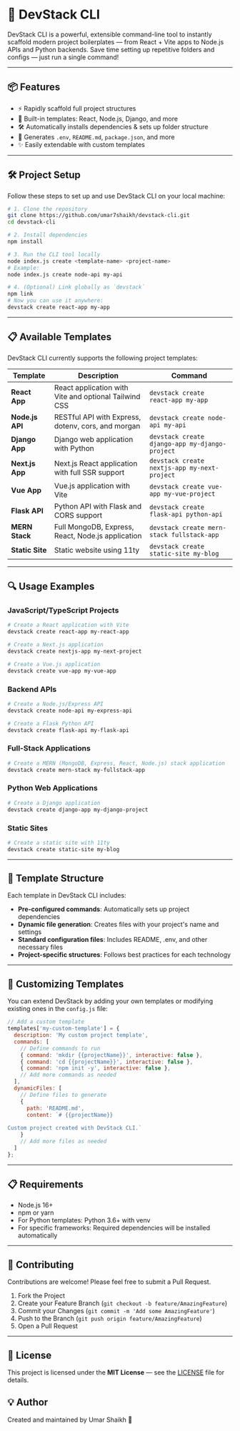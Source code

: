 # 🚀 DevStack CLI

DevStack CLI is a powerful, extensible command-line tool to instantly scaffold modern project boilerplates — from React + Vite apps to Node.js APIs and Python backends. Save time setting up repetitive folders and configs — just run a single command!

---

## 📦 Features

- ⚡ Rapidly scaffold full project structures
- 🧱 Built-in templates: React, Node.js, Django, and more
- 🛠️ Automatically installs dependencies & sets up folder structure
- 📂 Generates `.env`, `README.md`, `package.json`, and more
- ✨ Easily extendable with custom templates

---

## 🛠️ Project Setup

Follow these steps to set up and use DevStack CLI on your local machine:

```bash
# 1. Clone the repository
git clone https://github.com/umar7shaikh/devstack-cli.git
cd devstack-cli

# 2. Install dependencies
npm install

# 3. Run the CLI tool locally
node index.js create <template-name> <project-name>
# Example:
node index.js create node-api my-api

# 4. (Optional) Link globally as `devstack`
npm link
# Now you can use it anywhere:
devstack create react-app my-app
```

---

## 📋 Available Templates

DevStack CLI currently supports the following project templates:

| Template | Description | Command |
|----------|-------------|---------|
| **React App** | React application with Vite and optional Tailwind CSS | `devstack create react-app my-app` |
| **Node.js API** | RESTful API with Express, dotenv, cors, and morgan | `devstack create node-api my-api` |
| **Django App** | Django web application with Python | `devstack create django-app my-django-project` |
| **Next.js App** | Next.js React application with full SSR support | `devstack create nextjs-app my-next-project` |
| **Vue App** | Vue.js application with Vite | `devstack create vue-app my-vue-project` |
| **Flask API** | Python API with Flask and CORS support | `devstack create flask-api python-api` |
| **MERN Stack** | Full MongoDB, Express, React, Node.js application | `devstack create mern-stack fullstack-app` |
| **Static Site** | Static website using 11ty | `devstack create static-site my-blog` |

---

## 🔍 Usage Examples

### JavaScript/TypeScript Projects

```bash
# Create a React application with Vite
devstack create react-app my-react-app

# Create a Next.js application
devstack create nextjs-app my-next-project

# Create a Vue.js application
devstack create vue-app my-vue-app
```

### Backend APIs

```bash
# Create a Node.js/Express API
devstack create node-api my-express-api

# Create a Flask Python API
devstack create flask-api my-flask-api
```

### Full-Stack Applications

```bash
# Create a MERN (MongoDB, Express, React, Node.js) stack application
devstack create mern-stack my-fullstack-app
```

### Python Web Applications

```bash
# Create a Django application
devstack create django-app my-django-project
```

### Static Sites

```bash
# Create a static site with 11ty
devstack create static-site my-blog
```

---

## 🧩 Template Structure

Each template in DevStack CLI includes:

- **Pre-configured commands**: Automatically sets up project dependencies
- **Dynamic file generation**: Creates files with your project's name and settings
- **Standard configuration files**: Includes README, .env, and other necessary files
- **Project-specific structures**: Follows best practices for each technology

---

## 🔧 Customizing Templates

You can extend DevStack by adding your own templates or modifying existing ones in the `config.js` file:

```javascript
// Add a custom template
templates['my-custom-template'] = {
  description: 'My custom project template',
  commands: [
    // Define commands to run
    { command: 'mkdir {{projectName}}', interactive: false },
    { command: 'cd {{projectName}}', interactive: false },
    { command: 'npm init -y', interactive: false },
    // Add more commands as needed
  ],
  dynamicFiles: [
    // Define files to generate
    {
      path: 'README.md',
      content: `# {{projectName}}
      
Custom project created with DevStack CLI.`
    }
    // Add more files as needed
  ]
};
```

---

## 📋 Requirements

- Node.js 16+
- npm or yarn
- For Python templates: Python 3.6+ with venv
- For specific frameworks: Required dependencies will be installed automatically

---

## 🤝 Contributing

Contributions are welcome! Please feel free to submit a Pull Request.

1. Fork the Project
2. Create your Feature Branch (`git checkout -b feature/AmazingFeature`)
3. Commit your Changes (`git commit -m 'Add some AmazingFeature'`)
4. Push to the Branch (`git push origin feature/AmazingFeature`)
5. Open a Pull Request

---

## 📜 License

This project is licensed under the **MIT License** — see the [LICENSE](LICENSE) file for details.


## 💡 Author
Created and maintained by Umar Shaikh 🚀